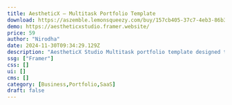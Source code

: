 ```yaml
---
title: AestheticX — Multitask Portfolio Template
download: https://aszemble.lemonsqueezy.com/buy/157cb405-37c7-4eb3-86b3-f13ec23a0b51
demo: https://aestheticxstudio.framer.website/
price: 59
author: "Nirodha"
date: 2024-11-30T09:34:29.129Z
description: "AestheticX Studio Multitask portfolio template designed to create unique and aesthetic websites. It contains 6 pages, including 2 CMS pages. The unique, cutting-edge, and futuristic design will ensure your website stands out."
ssg: ["Framer"]
css: []
ui: []
cms: []
category: [Business,Portfolio,SaaS]
draft: false
---
```

